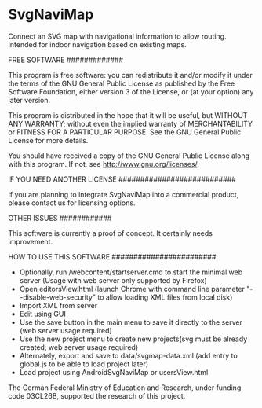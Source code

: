 SvgNaviMap
==========

Connect an SVG map with navigational information to allow routing. Intended for indoor navigation based on existing maps.

FREE SOFTWARE
#############

This program is free software: you can redistribute it and/or modify it under the terms of the GNU General Public License as published by the Free Software Foundation, either version 3 of the License, or (at your option) any later version.

This program is distributed in the hope that it will be useful, but WITHOUT ANY WARRANTY; without even the implied warranty of MERCHANTABILITY or FITNESS FOR A PARTICULAR PURPOSE.  See the GNU General Public License for more details.

You should have received a copy of the GNU General Public License along with this program.  If not, see <http://www.gnu.org/licenses/>.

IF YOU NEED ANOTHER LICENSE
###########################

If you are planning to integrate SvgNaviMap into a commercial product, please contact us for licensing options.

OTHER ISSUES
############

This software is currently a proof of concept. It certainly needs improvement.

HOW TO USE THIS SOFTWARE
########################
* Optionally, run /webcontent/startserver.cmd to start the minimal web server (Usage with web server only supported by Firefox)
* Open editorsView.html (launch Chrome with command line parameter "--disable-web-security" to allow loading XML files from local disk)
* Import XML from server
* Edit using GUI
* Use the save button in the main menu to save it directly to the server (web server usage required)
* Use the new project menu to create new projects(svg must be already created; web server usage required)
* Alternately, export and save to data/svgmap-data.xml (add entry to global.js to be able to load project later)
* Load project using AndroidSvgNaviMap or usersView.html



The German Federal Ministry of Education and Research, under funding code 03CL26B, supported the research of this project.